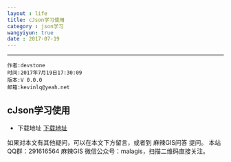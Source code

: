 ```yaml
---
layout : life
title: cJson学习使用
category : json学习
wangyiyun: true
date : 2017-07-19
---
```


******

    作者:devstone
    时间:2017年7月19日17:30:09
    版本:V 0.0.0
    邮箱:kevinlq@yeah.net

<!-- more -->

## cJson学习使用

- 下载地址
[下载地址](https://github.com/DaveGamble/cJSON)

如果对本文有其他疑问，可以在本文下方留言，或者到 麻辣GIS问答 提问。 
本站QQ群：291616564 麻辣GIS
微信公众号：malagis，扫描二维码直接关注。
